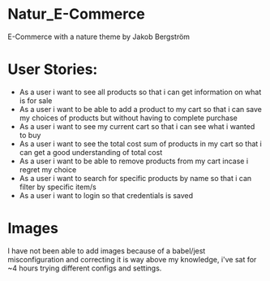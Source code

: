 # Natur_E-Commerce
E-Commerce with a nature theme by Jakob Bergström

# User Stories:
* As a user i want to see all products so that i can get information on what is for sale
* As a user i want to be able to add a product to my cart so that i can save my choices of products but without having to complete purchase
* As a user i want to see my current cart so that i can see what i wanted to buy
* As a user i want to see the total cost sum of products in my cart so that i can get a good understanding of total cost
* As a user i want to be able to remove products from my cart incase i regret my choice
* As a user i want to search for specific products by name so that i can filter by specific item/s
* As a user i want to login so that credentials is saved

# Images
I have not been able to add images because of a babel/jest misconfiguration and correcting it is way above my knowledge, i've sat for ~4 hours trying different configs and settings.

